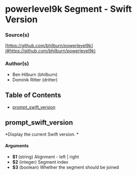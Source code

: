 # powerlevel9k Segment - Swift Version


### Source(s)

[https://github.com/bhilburn/powerlevel9k](#https://github.com/bhilburn/powerlevel9k)


### Author(s)

- Ben Hilburn (bhilburn)
- Dominik Ritter (dritter)


## Table of Contents

- [prompt_swift_version](#prompt_swift_version)

## prompt_swift_version
*Display the current Swift version. *

#### Arguments

- **$1** (string) Alignment - left | right
- **$2** (integer) Segment index
- **$3** (boolean) Whether the segment should be joined


